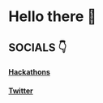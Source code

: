# Hello there 👋

## SOCIALS 👇

#### [Hackathons](https://devpost.com/DRACrY0?ref_content=user-portfolio&ref_feature=portfolio&ref_medium=global-nav)

#### [Twitter](https://twitter.com/_DRACrY)


